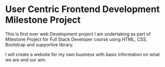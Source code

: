 # User Centric Frontend Development Milestone Project

This is first ever web Development project I am undertaking as part of Milestone Project for Full Stack Developer course using HTML, CSS, Bootstrap and supportive library.

I will create a website for my own business with basic information on what we are and our aim.